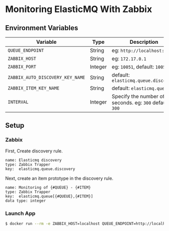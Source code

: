 Monitoring ElasticMQ With Zabbix
===

Environment Variables
---

| Variable                           | Type    | Description                                             |
| ---------------------------------- | ------  | ---------------------------------------------           |
| `QUEUE_ENDPOINT`                   | String  | eg: `http://localhost:9324`                             |
| `ZABBIX_HOST`                      | String  | eg: `172.17.0.1`                                        |
| `ZABBIX_PORT`                      | Integer | eg: `10051`, default: `10051`                           |
| `ZABBIX_AUTO_DISCOVERY_KEY_NAME`   | String  | default: `elasticmq.queue.discovery`                    |
| `ZABBIX_ITEM_KEY_NAME`             | String  | default: `elasticmq.queue`                              |
| `INTERVAL`                         | Integer | Specify the number of seconds. eg: `300` default: `300` |

Setup
---

### Zabbix

First, Create discovery rule.

```
name: Elasticmq discovery
type: Zabbix Trapper
key:  elasticmq.queue.discovery
```

Next, create an item prototype in the discovery rule.

```
name: Monitoring of {#QUEUE} - {#ITEM}
type: Zabbix Trapper
key:  elasticmq.queue[{#QUEUE},{#ITEM}]
data type: integer
```

### Launch App

```sh
$ docker run --rm -e ZABBIX_HOST=localhost QUEUE_ENDPOINT=http://localhost:9324 flum1025/zabbix_elasticmq
```
